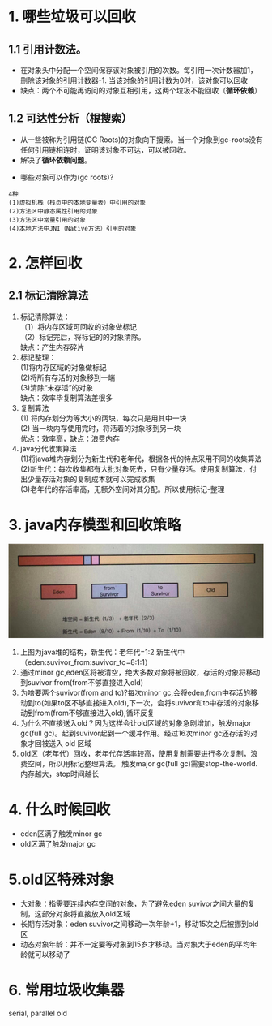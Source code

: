 # 1. 哪些垃圾可以回收
## 1.1 引用计数法。
+ 在对象头中分配一个空间保存该对象被引用的次数。每引用一次计数器加1，删除该对象的引用计数器-1. 当该对象的引用计数为0时，该对象可以回收
+ 缺点：两个不可能再访问的对象互相引用，这两个垃圾不能回收（**循环依赖**）

## 1.2 可达性分析（根搜索）
+ 从一些被称为引用链(GC Roots)的对象向下搜索。当一个对象到gc-roots没有任何引用链相连时，证明该对象不可达，可以被回收。
+ 解决了**循环依赖问题**。
* 哪些对象可以作为(gc roots)?
```
4种
(1)虚拟机栈（栈贞中的本地变量表）中引用的对象
(2)方法区中静态属性引用的对象
(3)方法区中常量引用的对象
(4)本地方法中JNI（Native方法）引用的对象
```
# 2. 怎样回收
## 2.1 标记清除算法
1. 标记清除算法：<br>（1）将内存区域可回收的对象做标记<br>（2）标记完后，将标记的的对象清除。<br>缺点：产生内存碎片
2. 标记整理：<br>
(1)将内存区域的对象做标记<br>
(2)将所有存活的对象移到一端<br>
(3)清除“未存活”的对象<br>
缺点：效率毕复制算法差很多
3. 复制算法<br>
(1) 将内存划分为等大小的两块，每次只是用其中一块<br>
(2) 当一块内存使用完时，将活着的对象移到另一块<br>
优点：效率高，缺点：浪费内存
4. java分代收集算法<br>
(1)将java堆内存划分为新生代和老年代，根据各代的特点采用不同的收集算法<br>
(2)新生代：每次收集都有大批对象死去，只有少量存活。使用复制算法，付出少量存活对象的复制成本就可以完成收集<br>
(3)老年代的存活率高，无额外空间对其分配。所以使用标记-整理<br>

# 3. java内存模型和回收策略
![gc](pics/java_jvm/java_gc.png)
1. 上图为java堆的结构，新生代：老年代=1:2 新生代中（eden:suvivor_from:suvivor_to=8:1:1）
2. 通过minor gc,eden区将被清空，绝大多数对象将被回收，存活的对象将移动到suvivor from(from不够直接进入old)
3. 为啥要两个suvivor(from and to)?每次minor gc,会将eden,from中存活的移动到to(如果to区不够直接进入old),下一次，会将suvivor和to中存活的对象移动到from(from不够直接进入old),循环反复
4. 为什么不直接送入old？因为这样会让old区域的对象急剧增加，触发major gc(full gc)。起到suvivor起到一个缓冲作用。经过16次minor gc还存活的对象才回被送入 old 区域
5. old区（老年代）回收，老年代存活率较高，使用复制需要进行多次复制，浪费空间，所以用标记整理算法。 触发major gc(full gc)需要stop-the-world.内存越大，stop时间越长

# 4. 什么时候回收
 + eden区满了触发minor gc
 + old区满了触发major gc

# 5.old区特殊对象
+ 大对象：指需要连续内存空间的对象，为了避免eden suvivor之间大量的复制，这部分对象将直接放入old区域
+ 长期存活对象：eden suvivor之间移动一次年龄+1，移动15次之后被挪到old区
+ 动态对象年龄：并不一定要等对象到15岁才移动。当对象大于eden的平均年龄就可以移动了

# 6. 常用垃圾收集器
serial, parallel old